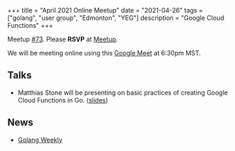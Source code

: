 +++
title = "April 2021 Online Meetup"
date = "2021-04-26"
tags = ["golang", "user group", "Edmonton", "YEG"]
description = "Google Cloud Functions"
+++

Meetup [#73](https://github.com/edmontongo/presentations/issues/115). Please **RSVP** at [Meetup](https://www.meetup.com/startupedmonton/events/wxtrfsyccgbjc/).

We will be meeting online using this [Google Meet](https://meet.google.com/uhj-nnbg-dcg) at 6:30pm MST.

## Talks

* Matthias Stone will be presenting on basic practices of creating Google Cloud Functions in Go. ([slides](https://talks.godoc.org/github.com/edmontongo/presentations/2021-04/google-cloud-functions/google-cloud-functions.slide#1))

## News

* [Golang Weekly](https://golangweekly.com/)
